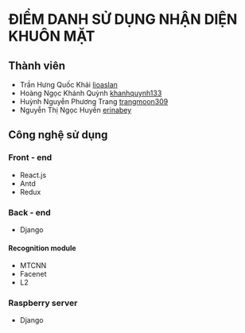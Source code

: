 # ĐIỂM DANH SỬ DỤNG NHẬN DIỆN KHUÔN MẶT
## Thành viên
* Trần Hưng Quốc Khải [lioaslan](https://github.com//lioaslan)
* Hoàng Ngọc Khánh Quỳnh [khanhquynh133](https://github.com/khanhquynh133)
* Huỳnh Nguyễn Phương Trang [trangmoon309](https://github.com/trangmoon309)
* Nguyễn Thị Ngọc Huyền [erinabey](https://github.com/erinabbey)
## Công nghệ sử dụng
### Front - end
* React.js
* Antd
* Redux
### Back - end
* Django
#### Recognition module
* MTCNN
* Facenet
* L2
### Raspberry server
* Django
